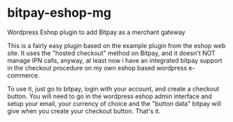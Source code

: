 bitpay-eshop-mg
===============

Wordpress Eshop plugin to add Bitpay as a merchant gateway

This is a fairly easy plugin based on the example plugin from the eshop web site.
It uses the "hosted checkout" method on Bitpay, and it doesn't NOT manage IPN calls, anyway, at least
now i have an integrated bitpay support in the checkout procedure on my own eshop based wordpress e-commerce.

To use it, just go to bitpay, login with your account, and create a checkout button. You will need to go 
in the wordpress eshop admin interface and setup your email, your currency of choice and the "button data" bitpay
will give when you create your checkout button. That's it.

